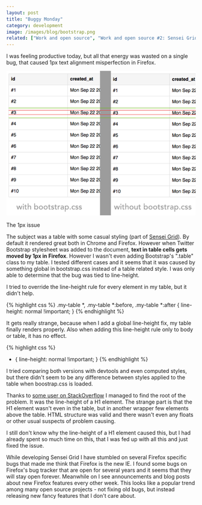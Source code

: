 ```yaml
---
layout: post
title: "Buggy Monday"
category: development
image: /images/blog/bootstrap.png
related: ["Work and open source", "Work and open source #2: Sensei Grid", "First public release of Sensei Grid"]
---
```


I was feeling productive today, but all that energy was wasted on a single bug, that caused 1px text alignment misperfection in Firefox. 

<!-- more -->

![bootstrap/firefox bug](/images/blog/bootstrap.png)

<p class="caption">The 1px issue</p>

The subject was a table with some casual styling (part of [Sensei Grid](https://github.com/datazenit/sensei-grid)). By default it rendered great both in Chrome and Firefox. However when Twitter Bootstrap stylesheet was added to the document, **text in table cells gets moved by 1px in Firefox**. However I wasn't even adding Bootstrap's ".table" class to my table. I tested different cases and it seems that it was caused by something global in bootstrap.css instead of a table related style. I was only able to determine that the bug was tied to line-height. 

I tried to override the line-height rule for every element in my table, but it didn't help.

{% highlight css %}
.my-table *,
.my-table *:before,
.my-table *:after {
    line-height: normal !important;
}
{% endhighlight %}

It gets really strange, because when I add a global line-height fix, my table finally renders properly. Also when adding this line-height rule only to body or table, it has no effect.

{% highlight css %}
* {
    line-height: normal !important;
}
{% endhighlight %}

I tried comparing both versions with devtools and even computed styles, but there didn't seem to be any difference between styles applied to the table when boostrap.css is loaded. 

Thanks to [some user on StackOverflow](http://stackoverflow.com/questions/25975751/strange-1px-bug-in-firefox-with-bootstrap-css?noredirect=1#comment40677648_25975751) I managed to find the root of the problem. It was the line-height of a H1 element. The strange part is that the H1 element wasn't even in the table, but in another wrapper few elements above the table. HTML structure was valid and there wasn't even any floats or other usual suspects of problem causing. 

I still don't know why the line-height of a H1 element caused this, but I had already spent so much time on this, that I was fed up with all this and just fixed the issue.

While developing Sensei Grid I have stumbled on several Firefox specific bugs that made me think that Firefox is the new IE. I found some bugs on Firefox's bug tracker that are open for several years and it seems that they will stay open forever. Meanwhile on I see announcements and blog posts about new Firefox features every other week. This looks like a popular trend among many open source projects - not fixing old bugs, but instead releasing new fancy features that I don't care about.

